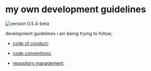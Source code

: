 # my own development guidelines

![version 0.5.4-beta](https://img.shields.io/badge/version-0.5.4--beta-informational?style=for-the-badge)

development guidelines i am being trying to follow;

- [code of conduct](./code_of_conduct.md);

- [code conventions](./code_conventions.md);

- [repository management](./repository_management.md);
